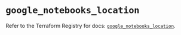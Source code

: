 # `google_notebooks_location`

Refer to the Terraform Registry for docs: [`google_notebooks_location`](https://registry.terraform.io/providers/hashicorp/google-beta/5.43.1/docs/resources/google_notebooks_location).
